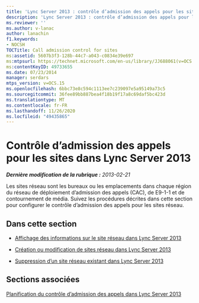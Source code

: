```yaml
---
title: 'Lync Server 2013 : contrôle d’admission des appels pour les sites'
description: 'Lync Server 2013 : contrôle d’admission des appels pour les sites.'
ms.reviewer: ''
ms.author: v-lanac
author: lanachin
f1.keywords:
- NOCSH
TOCTitle: Call admission control for sites
ms:assetid: 5607b3f3-128b-44c7-a043-c0834e39e697
ms:mtpsurl: https://technet.microsoft.com/en-us/library/JJ688061(v=OCS.15)
ms:contentKeyID: 49733655
ms.date: 07/23/2014
manager: serdars
mtps_version: v=OCS.15
ms.openlocfilehash: 6bbc73e8c594c1113ee7c239097e5a95149a73c5
ms.sourcegitcommit: 36fee89bb887bea4f18b19f17a8c69daf5bc423d
ms.translationtype: MT
ms.contentlocale: fr-FR
ms.lasthandoff: 11/26/2020
ms.locfileid: "49435865"
---
```

# <a name="call-admission-control-for-sites-in-lync-server-2013"></a>Contrôle d’admission des appels pour les sites dans Lync Server 2013

<div data-xmlns="http://www.w3.org/1999/xhtml">

<div class="topic" data-xmlns="http://www.w3.org/1999/xhtml" data-msxsl="urn:schemas-microsoft-com:xslt" data-cs="https://msdn.microsoft.com/">

<div data-asp="https://msdn2.microsoft.com/asp">



</div>

<div id="mainSection">

<div id="mainBody">

<span> </span>

_**Dernière modification de la rubrique :** 2013-02-21_

Les sites réseau sont les bureaux ou les emplacements dans chaque région du réseau de déploiement d’admission des appels (CAC), de E9-1-1 et de contournement de média. Suivez les procédures décrites dans cette section pour configurer le contrôle d’admission des appels pour les sites réseau.

<div>

## <a name="in-this-section"></a>Dans cette section

  - [Affichage des informations sur le site réseau dans Lync Server 2013](lync-server-2013-viewing-network-site-information.md)

  - [Création ou modification de sites réseau dans Lync Server 2013](lync-server-2013-creating-or-modifying-network-sites.md)

  - [Suppression d’un site réseau existant dans Lync Server 2013](lync-server-2013-deleting-an-existing-network-site.md)

</div>

<div>

## <a name="related-sections"></a>Sections associées

[Planification du contrôle d’admission des appels dans Lync Server 2013](lync-server-2013-planning-for-call-admission-control.md)

</div>

</div>

<span> </span>

</div>

</div>

</div>

